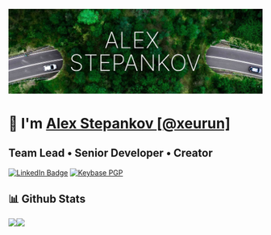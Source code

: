 [![Alex's GitHub Banner](./alex_header.png)](https://xeurun.dev)

# 👋 I'm [Alex Stepankov [@xeurun]](https://xeurun.dev)

## Team Lead • Senior Developer • Creator

[![LinkedIn Badge](https://img.shields.io/badge/LinkedIn-Profile-informational?style=flat&logo=linkedin&logoColor=white&color=0D76A8)](https://www.linkedin.com/in/alexstepankov/)
[![Keybase PGP](https://img.shields.io/badge/pgp-8C75E365D84D523D-blue?style=flat&logo=keybase&logoColor=white)](https://keybase.io/xeurun)

## 📊 Github Stats
	
<img height="180em" src="https://github-readme-stats.vercel.app/api?username=xeurun&show_icons=true&hide_border=true&&count_private=true&include_all_commits=true" /><img  src="https://github-readme-stats.vercel.app/api/top-langs/?username=xeurun&show_icons=true&hide_border=true&layout=compact&langs_count=8"/>
